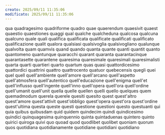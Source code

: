 ```yaml
---
creato: 2025/09/11 11:35:06
modificato: 2025/09/11 11:35:06
---
```

qua
quadragesimo
quadriforme
quadro
quae
quaerendum
quaesivit
quaest
quaestio
quaestiones
quaggi
qual
qualche
qualcheduna
qualcosa
qualcuna
qualcuno
quale
quali
qualifica
qualificata
qualificate
qualificati
qualificato
qualificazione
qualit
qualora
qualsiasi
qualsivoglia
qualsivogliano
qualunque
qualvolta
quam
quamvis
quand
quando
quanta
quante
quanti
quantit
quanto
quantomeno
quantunque
quaracchi
quarant
quaranta
quarantacinque
quarantasette
quarantene
quaresima
quaresimale
quaresimali
quaresimalisti
quarta
quarti
quartieri
quarto
quartum
quas
quasi
quattordicesimo
quattordici
quattrini
quattro
quattrocento
quatuor
quebecensis
quegli
quei
quel
quell
quell'ambiente
quell'amore
quell'arcano
quell'aspetto
quell'atmosfera
quell'autentico
quell'educazione
quell'enigma
quell'et
quell'influsso
quell'ingente
quell'inno
quell'opera
quell'ora
quell'ordine
quell'umanit
quell'unit
quella
quelle
quellen
quelli
quello
quelques
quem
quemadmodum
querela
querele
quesiti
quesito
quest
quest'altro
quest'amore
quest'attivit
quest'obbligo
quest'opera
quest'ora
quest'ordine
quest'ultima
questa
queste
questi
questione
questioni
questo
questuanti
qui
quia
quibus
quibusdam
quid
quidem
quindecim
quindi
quindicesimo
quindici
quinquagesima
quinquennio
quinta
quintaduenas
quintero
quinto
quirici
quiroga
quivi
quo
quoad
quod
quodlibet
quolibet
quoniam
quorum
quos
quotidiana
quotidianamente
quotidiane
quotidiani
quotidiano